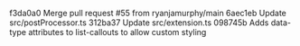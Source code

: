 f3da0a0 Merge pull request #55 from ryanjamurphy/main
6aec1eb Update src/postProcessor.ts
312ba37 Update src/extension.ts
098745b Adds data-type attributes to list-callouts to allow custom styling
